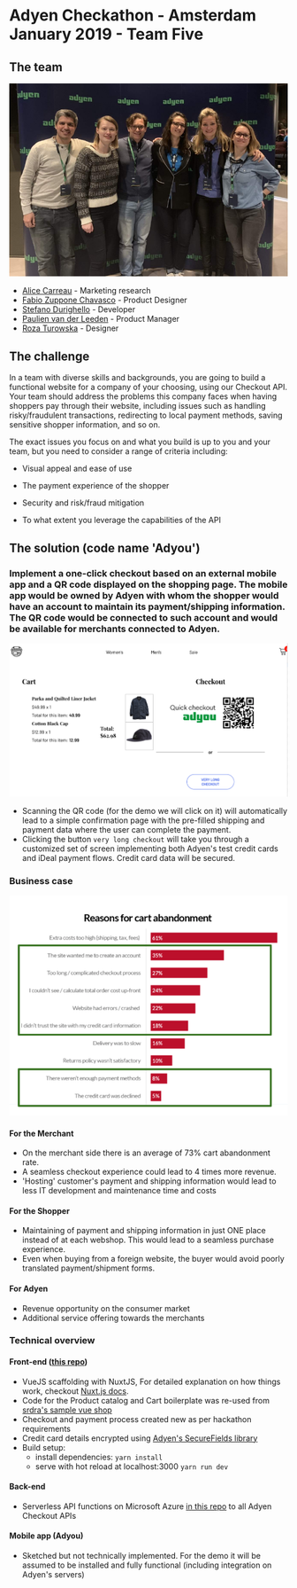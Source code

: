 # Adyen Checkathon - Amsterdam January 2019 - Team Five

## The team

![the team](./static/team_five.png)

- [Alice Carreau](https://www.linkedin.com/in/alice-carreau-27841a23/) - Marketing research
- [Fabio Zuppone Chavasco](https://www.linkedin.com/in/fabiozc/) - Product Designer
- [Stefano Durighello](https://www.linkedin.com/in/stefanodurighello/) - Developer
- [Paulien van der Leeden](https://www.linkedin.com/in/paulienvanderleeden/) - Product Manager
- [Roza Turowska](https://www.linkedin.com/in/róża-turowska-62b80534/) - Designer

## The challenge

In a team with diverse skills and backgrounds, you are going to build a functional website for a company of your choosing, using our Checkout API. Your team should address the problems this company faces when having shoppers pay through their website, including issues such as handling risky/fraudulent transactions, redirecting to local payment methods, saving sensitive shopper information, and so on.

The exact issues you focus on and what you build is up to you and your team, but you need to consider a range of criteria including:

- Visual appeal and ease of use

- The payment experience of the shopper

- Security and risk/fraud mitigation

- To what extent you leverage the capabilities of the API


## The solution (code name 'Adyou')

### Implement a one-click checkout based on an external mobile app and a QR code displayed on the shopping page. The mobile app would be owned by Adyen with whom the shopper would have an account to maintain its payment/shipping information. The QR code would be connected to such account and would be available for merchants connected to Adyen.

![checkout page](./static/checkout.png)

- Scanning the QR code (for the demo we will click on it) will automatically lead to a simple confirmation page with the pre-filled shipping and payment data where the user can complete the payment.
- Clicking the button `very long checkout` will take you through a customized set of screen implementing both Adyen's test credit cards and iDeal payment flows. Credit card data will be secured.

### Business case

![cart abandonment statistics](./static/cart-abandonment.png)

#### For the Merchant

- On the merchant side there is an average of 73% cart abandonment rate.
- A seamless checkout experience could lead to 4 times more revenue.
- 'Hosting' customer's payment and shipping information would lead to less IT development and maintenance time and costs
 
#### For the Shopper

- Maintaining of payment and shipping information in just ONE place instead of at each webshop. This would lead to a seamless purchase experience.
- Even when buying from a foreign website, the buyer would avoid poorly translated payment/shipment forms.

#### For Adyen

- Revenue opportunity on the consumer market
- Additional service offering towards the merchants

### Technical overview

#### Front-end ([this repo](https://github.com/sdurighello/team5-adyen-vue))

- VueJS scaffolding with NuxtJS, For detailed explanation on how things work, checkout [Nuxt.js docs](https://nuxtjs.org).
- Code for the Product catalog and Cart boilerplate was re-used from [srdra's sample vue shop](https://github.com/sdras/sample-vue-shop)
- Checkout and payment process created new as per hackathon requirements
- Credit card details encrypted using [Adyen's SecureFields library](https://docs.adyen.com/developers/checkout/api-integration/collecting-raw-card-data)
- Build setup:
    - install dependencies: `yarn install`
    - serve with hot reload at localhost:3000 `yarn run dev`

#### Back-end

- Serverless API functions on Microsoft Azure [in this repo](https://github.com/sdurighello/team5-adyen-azure) to all Adyen Checkout APIs 

#### Mobile app (Adyou)

- Sketched but not technically implemented. For the demo it will be assumed to be installed and fully functional (including integration on Adyen's servers)
